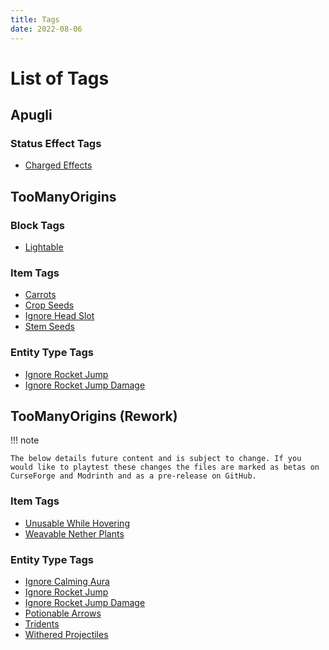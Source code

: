 ```yaml
---
title: Tags
date: 2022-08-06
---
```


# List of Tags

## Apugli

### Status Effect Tags
- [Charged Effects](tags/mob_effect/charged_effects.md)

## TooManyOrigins

### Block Tags
- [Lightable](tags/block/lightable.md)

### Item Tags
- [Carrots](tags/item/carrots.md)
- [Crop Seeds](tags/item/crop_seeds.md)
- [Ignore Head Slot](tags/item/ignore_head_slot.md)
- [Stem Seeds](tags/item/stem_seeds.md)

### Entity Type Tags
- [Ignore Rocket Jump](tags/entity_type/ignore_rocket_jump.md)
- [Ignore Rocket Jump Damage](tags/entity_type/ignore_rocket_jump_damage.md)

## TooManyOrigins (Rework)
!!! note

    The below details future content and is subject to change. If you would like to playtest these changes the files are marked as betas on CurseForge and Modrinth and as a pre-release on GitHub.

### Item Tags
- [Unusable While Hovering](tags/item/unusable_while_hovering.md)
- [Weavable Nether Plants](tags/item/weavable_nether_plants.md)

### Entity Type Tags
- [Ignore Calming Aura](tags/entity_type/ignore_calming_aura.md)
- [Ignore Rocket Jump](tags/entity_type/ignore_rocket_jump.md)
- [Ignore Rocket Jump Damage](tags/entity_type/ignore_rocket_jump_damage.md)
- [Potionable Arrows](tags/entity_type/potionable_arrows.md)
- [Tridents](tags/entity_type/tridents.md)
- [Withered Projectiles](tags/entity_type/withered_projectiles.md)